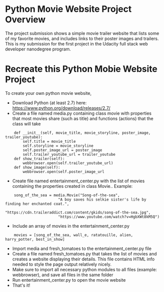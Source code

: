 # Python Movie Website Project Overview
The project submission shows a simple movie trailer website that lists some of my favorite movies, and includes links to their poster images and trailers. This is my submission for the first project in the Udacity full stack web developer nanodegree program. 

# Recreate this Python Mobie Website Project
To create your own python movie website, 
* Download Python (at least 2.7) here: https://www.python.org/download/releases/2.7/
* Create a file named media.py containing class movie with properties that most movies share (such as title) and functions (actions) that the class will take
```
    def __init__(self, movie_title, movie_storyline, poster_image, trailer_youtube):
        self.title = movie_title
        self.storyline = movie_storyline
        self.poster_image_url = poster_image
        self.trailer_youtube_url = trailer_youtube
    def show_trailer(self):
        webbrowser.open(self.trailer_youtube_url)
    def show_image(self):
        webbrowser.open(self.poster_image_url
 ```
* Create file named entertainment_center.py with the list of movies containing the properties created in class Movie.. Example:
```
    song_of_the_sea = media.Movie("Song-of-the-sea",
                        "A boy saves his selkie sister's life by finding her enchanted coat.",
                        "https://cdn.traileraddict.com/content/gkids/song-of-the-sea.jpg",
                        "https://www.youtube.com/watch?v=HgbXWt8kM5Q")
```
* Include an array of movies in the entertainment_center.py 
```
    movies = [song_of_the_sea, wall_e, ratatouille, alien, harry_potter, best_in_show]
```
* Import media and fresh_tomatoes to the entertainment_center.py file
* Create a file named fresh_tomatoes.py that takes the list of movies and creates a website displaying their details. This file contains HTML info needed to style the page output relatively nicely.
* Make sure to import all necessary python modules to all files (example: webbrowser), and save all files in the same folder
* Run entertainment_center.py to open the movie website 
* That's it!
